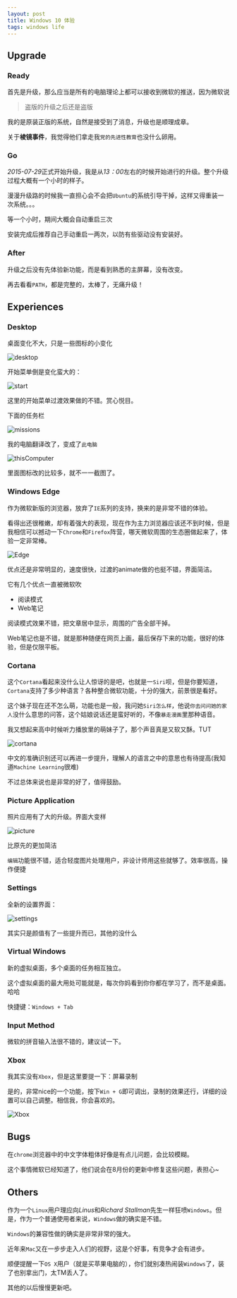 ```yaml
---
layout: post
title: Windows 10 体验
tags: windows life
---
```


## Upgrade

### Ready
首先是升级，那么应当是所有的电脑理论上都可以接收到微软的推送，因为微软说

> 盗版的升级之后还是盗版

我的是原装正版的系统，自然是接受到了消息，升级也是顺理成章。

关于**棱镜事件**，我觉得他们拿走我`党的先进性教育`也没什么卵用。

### Go

*2015-07-29*正式开始升级，我是从*13：00*左右的时候开始进行的升级。整个升级过程大概有一个小时的样子。

漫漫升级路的时候我一直担心会不会把`Ubuntu`的系统引导干掉，这样又得重装一次系统。。。

等一个小时，期间大概会自动重启三次

安装完成后推荐自己手动重启一两次，以防有些驱动没有安装好。

### After

升级之后没有先体验新功能，而是看到熟悉的主屏幕，没有改变。

再去看看`PATH`，都是完整的，太棒了，无痛升级！

## Experiences

### Desktop

桌面变化不大，只是一些图标的小变化

![desktop](http://cdn.iamhele.com/github.io/images/desktop.png)

开始菜单倒是变化蛮大的：

![start](http://cdn.iamhele.com/github.io/images/start.png)

这里的开始菜单过渡效果做的不错。赏心悦目。

下面的任务栏

![missions](http://cdn.iamhele.com/github.io/images/missions.png)

我的电脑翻译改了，变成了`此电脑`

![thisComputer](http://cdn.iamhele.com/github.io/images/thisComputer.png)

里面图标改的比较多，就不一一截图了。

### Windows Edge

作为微软新版的浏览器，放弃了`IE`系列的支持，换来的是非常不错的体验。

看得出还很稚嫩，却有着强大的表现，现在作为主力浏览器应该还不到时候，但是我相信可以撼动一下`Chrome`和`Firefox`阵营，哪天微软周围的生态圈做起来了，体验一定非常棒。

![Edge](http://cdn.iamhele.com/github.io/images/edge.png)

优点还是非常明显的，速度很快，过渡的animate做的也挺不错，界面简洁。

它有几个优点一直被微软吹

* 阅读模式
* Web笔记

阅读模式效果不错，把文章居中显示，周围的广告全部干掉。

Web笔记也是不错，就是那种随便在网页上画，最后保存下来的功能，很好的体验，但是仅限平板。

### Cortana

这个`Cortana`看起来没什么让人惊讶的是吧，也就是一`Siri`呗，但是你要知道，`Cortana`支持了多少种语言？各种整合微软功能，十分的强大，前景很是看好。

这个妹子现在还不怎么萌，功能也是一般，我问她`Siri怎么样`，他说`你去问问她的家人`没什么意思的问答，这个姑娘说话还是蛮好听的，不像`暴走漫画`里那种语音。

我又想起来高中时候听力播放里的萌妹子了，那个声音真是又软又酥。TUT

![cortana](http://cdn.iamhele.com/github.io/images/cortana.png)

中文的准确识别还可以再进一步提升，理解人的语言之中的意思也有待提高(我知道`Machine Learning`很难)

不过总体来说也是非常的好了，值得鼓励。

### Picture Application

照片应用有了大的升级。界面大变样

![picture](http://cdn.iamhele.com/github.io/images/picture.png)

比原先的更加简洁

`编辑`功能很不错，适合轻度图片处理用户，非设计师用这些就够了。效率很高，操作便捷

### Settings

全新的设置界面：

![settings](http://cdn.iamhele.com/github.io/images/settings.png)

其实只是颜值有了一些提升而已，其他的没什么

### Virtual Windows

新的虚拟桌面，多个桌面的任务相互独立。

这个虚拟桌面的最大用处可能就是，每次你妈看到你你都在学习了，而不是桌面。哈哈

快捷键：`Windows + Tab`

### Input Method

微软的拼音输入法很不错的，建议试一下。

### Xbox

我其实没有`Xbox`，但是这里要提一下：屏幕录制

是的，非常nice的一个功能，按下`Win + G`即可调出，录制的效果还行，详细的设置可以自己调整。相信我，你会喜欢的。

![Xbox](http://cdn.iamhele.com/github.io/images/Xbox.png)

## Bugs

在`chrome`浏览器中的中文字体粗体好像是有点儿问题，会比较模糊。

这个事情微软已经知道了，他们说会在8月份的更新中修复这些问题，表担心~

## Others

作为一个`Linux`用户理应向*Linus*和*Richard Stallman*先生一样狂喷`Windows`。但是，作为一个普通使用者来说，`Windows`做的确实是不错。

`Windows`的兼容性做的确实是非常非常的强大。

近年来`Mac`又在一步步走入人们的视野，这是个好事，有竞争才会有进步。

顺便提醒一下`OS X`用户（就是买苹果电脑的），你们就别凑热闹装`Windows`了，装了也别拿出门，太TM丢人了。

其他的以后慢慢更新吧。
